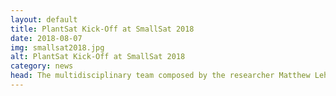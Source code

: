 ```yaml
---
layout: default
title: PlantSat Kick-Off at SmallSat 2018
date: 2018-08-07
img: smallsat2018.jpg
alt: PlantSat Kick-Off at SmallSat 2018
category: news
head: The multidisciplinary team composed by the researcher Matthew Lehmitz, the company GomSpace, the University of Chile, and the company Rocket Lab met in the last SmallSat conference to start working in this pioneer project.
---
```

